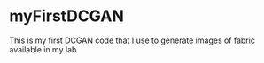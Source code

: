 # myFirstDCGAN
This is my first DCGAN code that I use to generate images of fabric available in my lab
